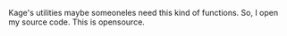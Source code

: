 Kage's utilities
maybe someoneles need this kind of functions.
So, I open my source code.
This is opensource.
